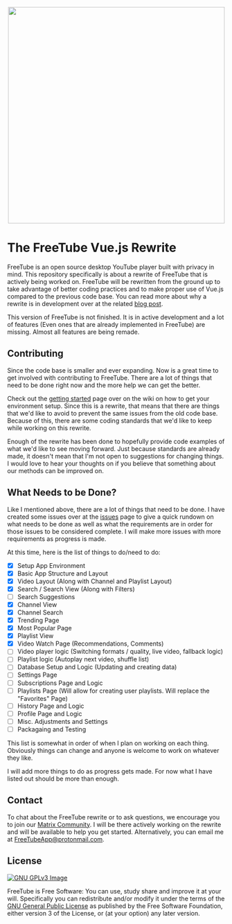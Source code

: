 <p align="center">
 <img src="https://freetubeapp.github.io/images/logoColor.png" width=500 align="center">
</p>

# The FreeTube Vue.js Rewrite

FreeTube is an open source desktop YouTube player built with privacy in mind.  This repository specifically is about a rewrite of FreeTube that is actively being worked on.  FreeTube will be rewritten from the ground up to take advantage of better coding practices and to make proper use of Vue.js compared to the previous code base.  You can read more about why a rewrite is in development over at the related [blog post](#).

This version of FreeTube is not finished.  It is in active development and a lot of features (Even ones that are already implemented in FreeTube) are missing.  Almost all features are being remade.

## Contributing

Since the code base is smaller and ever expanding.  Now is a great time to get involved with contributing to FreeTube.  There are a lot of things that need to be done right now and the more help we can get the better.

Check out the [getting started](#) page over on the wiki on how to get your environment setup.  Since this is a rewrite, that means that there are things that we'd like to avoid to prevent the same issues from the old code base.  Because of this, there are some coding standards that we'd like to keep while working on this rewrite.

Enough of the rewrite has been done to hopefully provide code examples of what we'd like to see moving forward.  Just because standards are already made, it doesn't mean that I'm not open to suggestions for changing things.  I would love to hear your thoughts on if you believe that something about our methods can be improved on.

## What Needs to be Done?

Like I mentioned above, there are a lot of things that need to be done.  I have created some issues over at the [issues](#) page to give a quick rundown on what needs to be done as well as what the requirements are in order for those issues to be considered complete.  I will make more issues with more requirements as progress is made.

At this time, here is the list of things to do/need to do:

- [x] Setup App Environment
- [x] Basic App Structure and Layout
- [x] Video Layout (Along with Channel and Playlist Layout)
- [x] Search / Search View (Along with Filters)
- [ ] Search Suggestions
- [x] Channel View
- [x] Channel Search
- [x] Trending Page
- [x] Most Popular Page
- [x] Playlist View
- [x] Video Watch Page (Recommendations, Comments)
- [ ] Video player logic (Switching formats / quality, live video, fallback logic)
- [ ] Playlist logic (Autoplay next video, shuffle list)
- [ ] Database Setup and Logic (Updating and creating data)
- [ ] Settings Page
- [ ] Subscriptions Page and Logic
- [ ] Playlists Page (Will allow for creating user playlists.  Will replace the "Favorites" Page)
- [ ] History Page and Logic
- [ ] Profile Page and Logic
- [ ] Misc. Adjustments and Settings
- [ ] Packagaing and Testing

This list is somewhat in order of when I plan on working on each thing.  Obviously things can change and anyone is welcome to work on whatever they like.

I will add more things to do as progress gets made.  For now what I have listed out should be more than enough.

## Contact

To chat about the FreeTube rewrite or to ask questions, we encourage you to join our [Matrix Community](https://riot.im/app/#/group/+freetube:matrix.org).  I will be there actively working on the rewrite and will be available to help you get started.  Alternatively, you can email me at FreeTubeApp@protonmail.com.

## License
[![GNU GPLv3 Image](https://www.gnu.org/graphics/gplv3-127x51.png)](http://www.gnu.org/licenses/gpl-3.0.en.html)  

FreeTube is Free Software: You can use, study share and improve it at your
will. Specifically you can redistribute and/or modify it under the terms of the
[GNU General Public License](https://www.gnu.org/licenses/gpl.html) as
published by the Free Software Foundation, either version 3 of the License, or
(at your option) any later version.  
